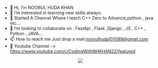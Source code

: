 - 👋 Hi, I’m NOORUL HUDA KHAN
- 👀 I’m interested in learning new skills always.
- 🌱 Started A Channel Where I teach C++ Zero to Advance,python , java etc...
- 💞️ I’m looking to collaborate on : FastApi , Flask ,Django , JS , C++ , Python , JAVA...
- 📫 How to reach me Just drop a mail:noorulhuda101099@gmail.com
- 👀 Youtube Channel :-> https://www.youtube.com/c/CodingWithNHKHAN22/featured
  
<p align="center">
  <a href="https://skillicons.dev">
    <img src="https://skillicons.dev/icons?i=git,html,css,bootstrap,js,python,fastapi,django,flask,mongodb,postgres,java,docker,c,cpp,vim,azure" />
  </a>
</p>

<!---
NHKAIZEN/NHKAIZEN is a ✨ special ✨ repository because its `README.md` (this file) appears on your GitHub profile.
You can click the Preview link to take a look at your changes.
--->
